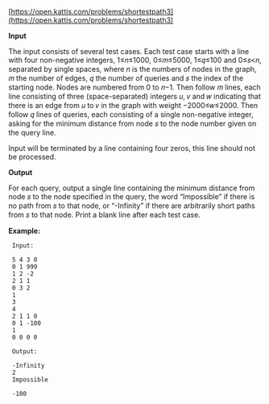 [https://open.kattis.com/problems/shortestpath3](https://open.kattis.com/problems/shortestpath3)

**Input**

The input consists of several test cases. Each test case starts with a line with four non-negative integers, 1≤𝑛≤1000, 0≤𝑚≤5000, 1≤𝑞≤100 and 0≤𝑠<𝑛, separated by single spaces, where 𝑛 is the numbers of nodes in the graph, 𝑚 the number of edges, 𝑞 the number of queries and 𝑠 the index of the starting node. Nodes are numbered from 0 to 𝑛−1. Then follow 𝑚 lines, each line consisting of three (space-separated) integers 𝑢, 𝑣 and 𝑤 indicating that there is an edge from 𝑢 to 𝑣 in the graph with weight −2000≤𝑤≤2000. Then follow 𝑞 lines of queries, each consisting of a single non-negative integer, asking for the minimum distance from node 𝑠 to the node number given on the query line.

Input will be terminated by a line containing four zeros, this line should not be processed.

**Output**

For each query, output a single line containing the minimum distance from node 𝑠 to the node specified in the query, the word “Impossible” if there is no path from 𝑠 to that node, or “-Infinity” if there are arbitrarily short paths from 𝑠 to that node. Print a blank line after each test case.

**Example:**
```
 Input:

 5 4 3 0
 0 1 999
 1 2 -2
 2 1 1
 0 3 2
 1
 3
 4
 2 1 1 0
 0 1 -100
 1
 0 0 0 0

 Output:

 -Infinity
 2
 Impossible

 -100
```
